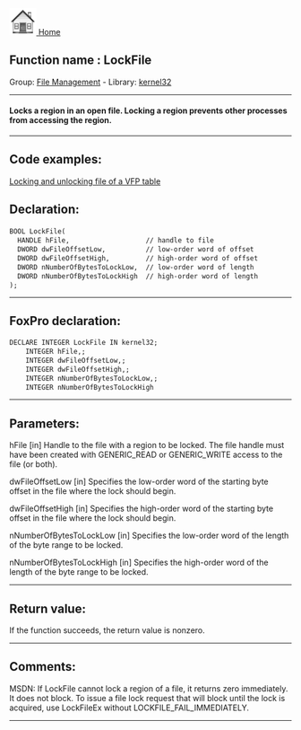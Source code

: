 [<img src="../../images/home.png"> Home ](https://github.com/VFPX/Win32API)  

## Function name : LockFile
Group: [File Management](../../functions_group.md#File_Management)  -  Library: [kernel32](../../libraries.md#kernel32)  
***  


#### Locks a region in an open file. Locking a region prevents other processes from accessing the region.
***  


## Code examples:
[Locking and unlocking file of a VFP table](../../samples/sample_154.md)  

## Declaration:
```foxpro  
BOOL LockFile(
  HANDLE hFile,                   // handle to file
  DWORD dwFileOffsetLow,          // low-order word of offset
  DWORD dwFileOffsetHigh,         // high-order word of offset
  DWORD nNumberOfBytesToLockLow,  // low-order word of length
  DWORD nNumberOfBytesToLockHigh  // high-order word of length
);  
```  
***  


## FoxPro declaration:
```foxpro  
DECLARE INTEGER LockFile IN kernel32;
	INTEGER hFile,;
	INTEGER dwFileOffsetLow,;
	INTEGER dwFileOffsetHigh,;
	INTEGER nNumberOfBytesToLockLow,;
	INTEGER nNumberOfBytesToLockHigh  
```  
***  


## Parameters:
hFile 
[in] Handle to the file with a region to be locked. The file handle must have been created with GENERIC_READ or GENERIC_WRITE access to the file (or both). 

dwFileOffsetLow 
[in] Specifies the low-order word of the starting byte offset in the file where the lock should begin. 

dwFileOffsetHigh 
[in] Specifies the high-order word of the starting byte offset in the file where the lock should begin. 

nNumberOfBytesToLockLow 
[in] Specifies the low-order word of the length of the byte range to be locked. 

nNumberOfBytesToLockHigh 
[in] Specifies the high-order word of the length of the byte range to be locked.  
***  


## Return value:
If the function succeeds, the return value is nonzero.  
***  


## Comments:
MSDN: If LockFile cannot lock a region of a file, it returns zero immediately. It does not block. To issue a file lock request that will block until the lock is acquired, use LockFileEx without LOCKFILE_FAIL_IMMEDIATELY.  
  
***  

